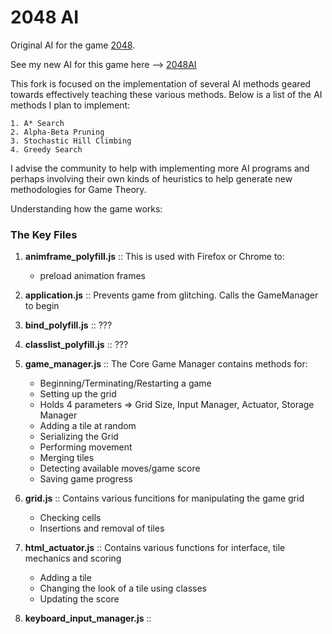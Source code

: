 # 2048 AI

Original AI for the game [2048](https://github.com/gabrielecirulli/2048).

See my new AI for this game here --> [2048AI](https://github.com/sirenity/2048)

This fork is focused on the implementation of several AI methods geared towards effectively teaching these various methods. Below is a list of the AI methods I plan to implement:

    1. A* Search
    2. Alpha-Beta Pruning
    3. Stochastic Hill Climbing
    4. Greedy Search

I advise the community to help with implementing more AI programs and perhaps involving their own kinds of heuristics to help generate new methodologies for Game Theory.

Understanding how the game works:

### The Key Files
1. **animframe_polyfill.js** :: This is used with Firefox or Chrome to: 
	
	* preload animation frames

2. **application.js** :: Prevents game from glitching. Calls the GameManager to begin

3. **bind_polyfill.js** :: ???

4. **classlist_polyfill.js** :: ???

5. **game_manager.js** :: The Core Game Manager contains methods for:
	
	* Beginning/Terminating/Restarting a game
	* Setting up the grid
	* Holds 4 parameters => Grid Size, Input Manager, Actuator, Storage Manager
	* Adding a tile at random
	* Serializing the Grid
	* Performing movement
	* Merging tiles
	* Detecting available moves/game score
	* Saving game progress

6. **grid.js** :: Contains various funcitions for manipulating the game grid
	
	* Checking cells
	* Insertions and removal of tiles

7. **html_actuator.js** :: Contains various functions for interface, tile mechanics and scoring
	
	* Adding a tile
	* Changing the look of a tile using classes
	* Updating the score

8. **keyboard_input_manager.js** :: 